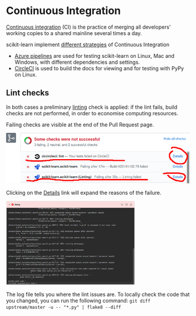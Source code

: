 # Continuous Integration

[Continuous integration](https://en.wikipedia.org/wiki/Continuous_integration) (CI)
is the practice of merging all developers' working copies to a shared mainline several times a day.

scikit-learn implement [different strategies](https://scikit-learn.org/stable/developers/contributing.html#continuous-integration-ci) of Continuous Integration
- [Azure pipelines](https://azure.microsoft.com/en-us/services/devops/pipelines/) are used for testing scikit-learn on Linux, Mac and Windows, with different dependencies and settings.
- [CircleCI](https://circleci.com/) is used to build the docs for viewing and for testing with PyPy on Linux.

## Lint checks

In both cases a preliminary [linting](https://en.wikipedia.org/wiki/Lint_(software)) check is applied: if the lint fails,
build checks are not performed, in order to economise computing resources.

Failing checks are visible at the end of the Pull Request page.

![Failing lint check](images/linting-crop.png)

Clicking on the [Details](https://app.circleci.com/pipelines/github/scikit-learn/scikit-learn/jobs/81249) link will expand
the reasons of the failure.

<a href="https://app.circleci.com/pipelines/github/scikit-learn/scikit-learn/jobs/81249" target="_blank">
  <img src="images/cidoclint.png" width="70%" />
</a>

The log file tells you where the lint issues are.
To locally check the code that you changed, you can run the following command:
``
git diff upstream/master -u -- "*.py" | flake8 --diff
``
